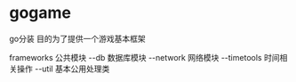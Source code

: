 # gogame
go分装 目的为了提供一个游戏基本框架

frameworks 公共模块
--db          数据库模块
--network     网络模块
--timetools   时间相关操作
--util        基本公用处理类
